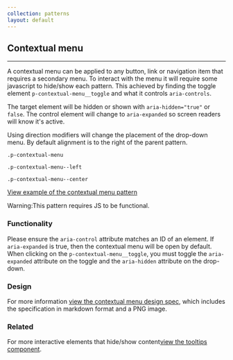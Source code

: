```yaml
---
collection: patterns
layout: default
---
```


## Contextual menu

<hr>

A contextual menu can be applied to any button, link or navigation item that requires a secondary menu. To interact with the menu it will require some javascript to hide/show each pattern. This achieved by finding the toggle element `p-contextual-menu__toggle` and what it controls `aria-controls`.

The target element will be hidden or shown with `aria-hidden="true"` or `false`. The control element will change to `aria-expanded` so screen readers will know it's active.

Using direction modifiers will change the placement of the drop-down menu. By default alignment is to the right of the parent pattern.

<div class="row">
  <div class="col-4">
  <pre><code>.p-contextual-menu</code></pre>
  </div>
  <div class="col-4">
  <pre><code>.p-contextual-menu--left</code></pre>
  </div>
  <div class="col-4">
  <pre><code>.p-contextual-menu--center</code></pre>
  </div>
</div>

<a href="/examples/patterns/contextual-menu/"
  class="js-example">
View example of the contextual menu pattern
</a>

<div class="p-notification--caution">
  <p class="p-notification__response">
    <span class="p-notification__status">Warning:</span>This pattern requires JS to be functional.
  </p>
</div>

### Functionality

Please ensure the `aria-control` attribute matches an ID of an element. If `aria-expanded` is true, then the contextual menu will be open by default. When clicking on the `p-contextual-menu__toggle`, you must toggle the `aria-expanded` attribute on the toggle and the `aria-hidden` attribute on the drop-down.

### Design

For more information [view the contextual menu design spec](https://github.com/ubuntudesign/vanilla-design/tree/master/Contextual%20menu), which includes the specification in markdown format and a PNG image.

### Related

For more interactive elements that hide/show content[view the tooltips component](https://docs.vanillaframework.io/patterns/tooltips).
